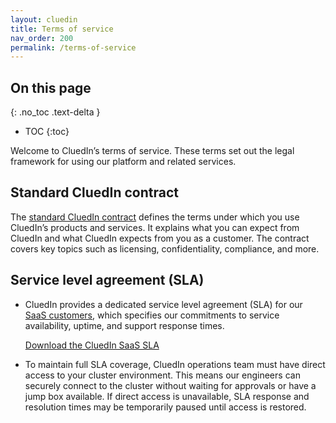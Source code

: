 ```yaml
---
layout: cluedin
title: Terms of service
nav_order: 200
permalink: /terms-of-service
---
```

## On this page
{: .no_toc .text-delta }
- TOC
{:toc}

Welcome to CluedIn’s terms of service. These terms set out the legal framework for using our platform and related services.

## Standard CluedIn contract
The [standard CluedIn contract](https://www.cluedin.com/terms-and-conditions) defines the terms under which you use CluedIn’s products and services. It explains what you can expect from CluedIn and what CluedIn expects from you as a customer. The contract covers key topics such as licensing, confidentiality, compliance, and more.

## Service level agreement (SLA)

- CluedIn provides a dedicated service level agreement (SLA) for our [SaaS customers](/get-cluedin#onboarding-path-for-cluedin-saas), which specifies our commitments to service availability, uptime, and support response times.

    <a href="../../assets/other/CluedIn SaaS SLA - 2025.pdf" download>Download the CluedIn SaaS SLA</a>

- To maintain full SLA coverage, CluedIn operations team must have direct access to your cluster environment. This means our engineers can securely connect to the cluster without waiting for approvals or have a jump box available. If direct access is unavailable, SLA response and resolution times may be temporarily paused until access is restored.